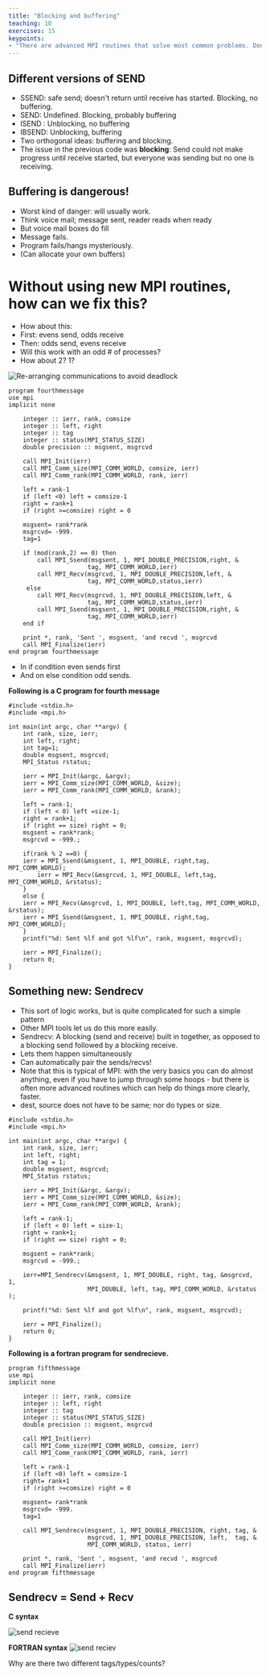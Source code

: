 ```yaml
---
title: "Blocking and buffering"
teaching: 10
exercises: 15
keypoints:
- "There are advanced MPI routines that solve most common problems. Don't reinvent the wheel."
---
```


## Different versions of SEND

- SSEND: safe send; doesn't return until receive has started. Blocking, no buffering.
- SEND: Undefined. Blocking, probably buffering
- ISEND : Unblocking, no buffering
- IBSEND: Unblocking, buffering
- Two orthogonal ideas: buffering and blocking.
- The issue in the previous code was **blocking**: Send could not make progress until receive started, but everyone was sending but no one is receiving.

## Buffering is dangerous!
- Worst kind of danger: will usually work.
- Think voice mail; message sent, reader reads when ready
- But voice mail boxes do fill
- Message fails.
- Program fails/hangs mysteriously.
- (Can allocate your own buffers)

# Without using new MPI routines, how can we fix this?
- How about this:
- First: evens send, odds receive
- Then: odds send, evens receive
- Will this work with an odd # of processes?
- How about 2? 1?

![Re-arranging communications to avoid deadlock](../fig/sendreciev_1.png)

```
program fourthmessage
use mpi
implicit none

    integer :: ierr, rank, comsize
    integer :: left, right
    integer :: tag
    integer :: status(MPI_STATUS_SIZE)
    double precision :: msgsent, msgrcvd
    
    call MPI_Init(ierr)
    call MPI_Comm_size(MPI_COMM_WORLD, comsize, ierr)
    call MPI_Comm_rank(MPI_COMM_WORLD, rank, ierr)

    left = rank-1
    if (left <0) left = comsize-1
    right = rank+1
    if (right >=comsize) right = 0

    msgsent= rank*rank
    msgrcvd= -999.
    tag=1

    if (mod(rank,2) == 0) then
        call MPI_Ssend(msgsent, 1, MPI_DOUBLE_PRECISION,right, &
                      tag, MPI_COMM_WORLD,ierr)  
        call MPI_Recv(msgrcvd, 1, MPI_DOUBLE_PRECISION,left, &
                      tag, MPI_COMM_WORLD,status,ierr)
     else 
        call MPI_Recv(msgrcvd, 1, MPI_DOUBLE_PRECISION,left, &
                      tag, MPI_COMM_WORLD,status,ierr)	    
        call MPI_Ssend(msgsent, 1, MPI_DOUBLE_PRECISION,right, &
                      tag, MPI_COMM_WORLD,ierr)
    end if
 
    print *, rank, 'Sent ', msgsent, 'and recvd ', msgrcvd
    call MPI_Finalize(ierr)
end program fourthmessage
```

- In if condition even sends first
- And on else condition odd sends.

**Following is a C program for fourth message**
  
```
#include <stdio.h>
#include <mpi.h>

int main(int argc, char **argv) {
    int rank, size, ierr;
    int left, right;
    int tag=1;
    double msgsent, msgrcvd;
    MPI_Status rstatus;

    ierr = MPI_Init(&argc, &argv);
    ierr = MPI_Comm_size(MPI_COMM_WORLD, &size);
    ierr = MPI_Comm_rank(MPI_COMM_WORLD, &rank);

    left = rank-1;
    if (left < 0) left =size-1;
    right = rank+1;
    if (right == size) right = 0;
    msgsent = rank*rank;
    msgrcvd = -999.;

    if(rank % 2 ==0) {
	ierr = MPI_Ssend(&msgsent, 1, MPI_DOUBLE, right,tag, MPI_COMM_WORLD); 
        ierr = MPI_Recv(&msgrcvd, 1, MPI_DOUBLE, left,tag, MPI_COMM_WORLD, &rstatus); 
	}
    else {
	ierr = MPI_Recv(&msgrcvd, 1, MPI_DOUBLE, left,tag, MPI_COMM_WORLD, &rstatus); 
	ierr = MPI_Ssend(&msgsent, 1, MPI_DOUBLE, right,tag, MPI_COMM_WORLD); 
	}
    printf("%d: Sent %lf and got %lf\n", rank, msgsent, msgrcvd);

    ierr = MPI_Finalize();
    return 0;
}
```

## Something new: Sendrecv
- This sort of logic works, but is quite complicated for such a simple pattern
- Other MPI tools let us do this more easily.
- Sendrecv: A blocking (send and receive) built in together, as opposed to a blocking send followed by a blocking receive.
- Lets them happen simultaneously
- Can automatically pair the sends/recvs!
- Note that this is typical of MPI: with the very basics you can do almost anything, even if you have to jump through some hoops - but there is often more advanced routines which can help do things more clearly, faster.
- dest, source does not have to be same; nor do types or size.  

```
#include <stdio.h>
#include <mpi.h>

int main(int argc, char **argv) {
    int rank, size, ierr;
    int left, right;
    int tag = 1;
    double msgsent, msgrcvd;
    MPI_Status rstatus;

    ierr = MPI_Init(&argc, &argv);
    ierr = MPI_Comm_size(MPI_COMM_WORLD, &size);
    ierr = MPI_Comm_rank(MPI_COMM_WORLD, &rank);

    left = rank-1;
    if (left < 0) left = size-1;
    right = rank+1;
    if (right == size) right = 0;

    msgsent = rank*rank;
    msgrcvd = -999.;

    ierr=MPI_Sendrecv(&msgsent, 1, MPI_DOUBLE, right, tag, &msgrcvd, 1,
                      MPI_DOUBLE, left, tag, MPI_COMM_WORLD, &rstatus );
	
    printf("%d: Sent %lf and got %lf\n", rank, msgsent, msgrcvd);

    ierr = MPI_Finalize();
    return 0;
}
```

**Following is a fortran program for sendrecieve.**

```
program fifthmessage
use mpi
implicit none

    integer :: ierr, rank, comsize
    integer :: left, right
    integer :: tag
    integer :: status(MPI_STATUS_SIZE)
    double precision :: msgsent, msgrcvd
    
    call MPI_Init(ierr)
    call MPI_Comm_size(MPI_COMM_WORLD, comsize, ierr)
    call MPI_Comm_rank(MPI_COMM_WORLD, rank, ierr)

    left = rank-1
    if (left <0) left = comsize-1
    right= rank+1
    if (right >=comsize) right = 0

    msgsent= rank*rank
    msgrcvd= -999.
    tag=1
    
    call MPI_Sendrecv(msgsent, 1, MPI_DOUBLE_PRECISION, right, tag, &
                      msgrcvd, 1, MPI_DOUBLE_PRECISION, left,  tag, &
                      MPI_COMM_WORLD, status, ierr)
 
    print *, rank, 'Sent ', msgsent, 'and recvd ', msgrcvd
    call MPI_Finalize(ierr)
end program fifthmessage
```

## Sendrecv = Send + Recv

**C syntax**

![send recieve](../fig/sendrecv_args.png)

**FORTRAN syntax**
![send reciev](../fig/sendrecv_args2.png)

Why are there two different tags/types/counts?

